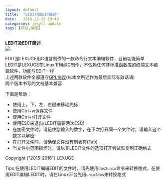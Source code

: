 ```yaml
---
layout: default
title:  "LEDIT及EDIT简述"
date:   2016-12-22 19:40
categories: jekyll update
tags: [项目,编程]
---
```

**LEDIT及EDIT简述**  
![](/image/LEDIT宣传.png)  



EDIT是LEXUGE用C语言制作的一款命令行文本编辑软件，目前功能简单  
LEDIT是LEXUGE在Linux下用纯C制作，不依赖任何非标准函数库的终端文本编辑软件，功能与EDIT一样  
上述两款软件全部遵守[GPL协议](http://www.gnu.org/licenses/gpl.txt)(以本文所述作为最后实际有效话语)  
两个版本书写的文档基本兼容  

下面是帮助：  
- 使用上，下，左，右键来移动光标  
- 使用Ctrl+w保存文件  
- 使用Ctrl+r打开文件  
- 使用ESC来退出(LEDIT需要两次ESC)  
- 在加密文件时，请记住您输入的数字，在下次打开同一个文件时，请输入这个数字以解密  
- 在打开文件时，请确保文件没有制表符(Tab)  
- 当文件小范围损坏时，请以非LEDIT文件的选项打开尝试恢复到正确格式  



Copyright ("2015-2016") LEXUGE  

Tips:在使用LEDIT编辑EDIT的文件时，请先使用```dos2unix```命令来转换格式，在使用EDIT编辑LEDIT时，请在Linux平台先用```unix2dos```来转换格式  
